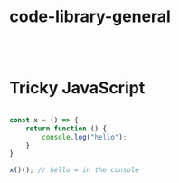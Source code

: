 # code-library-general

<br>
<br>

# Tricky JavaScript
```javascript

const x = () => {
    return function () {
        console.log("hello");
    }
}

x()(); // hello = in the console
```

